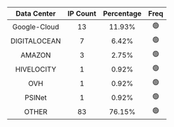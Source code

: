 | Data Center | IP Count | Percentage | Freq |
|:------------:|:--------:|:-----------:|:-----:|
| Google-Cloud | 13 | 11.93% | 🟢 |
| DIGITALOCEAN | 7 | 6.42% | 🟢 |
| AMAZON | 3 | 2.75% | 🟢 |
| HIVELOCITY | 1 | 0.92% | 🟢 |
| OVH | 1 | 0.92% | 🟢 |
| PSINet | 1 | 0.92% | 🟢 |
| OTHER | 83 | 76.15% | 🟢 |